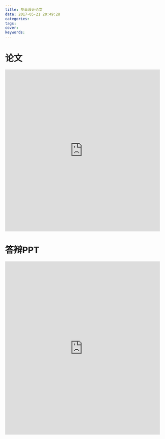 ```yaml
---
title: 毕业设计论文
date: 2017-05-21 20:49:28
categories:
tags:
cover:
keywords:
---
```


# 论文

<iframe src='https://onedrive.live.com/embed?cid=504C09FB756BF590&resid=504C09FB756BF590%21117&authkey=ALJ9960n5jOLYV4&em=2&wdStartOn=1' width='100%' height='528px' frameborder='0'>这是嵌入 <a target='_blank' href='https://office.com'>Microsoft Office</a> 文档，由 <a target='_blank' href='https://office.com/webapps'>Office Online</a> 支持。</iframe>

# 答辩PPT

<iframe src='https://onedrive.live.com/embed?cid=504C09FB756BF590&resid=504C09FB756BF590%21122&authkey=AFPmBCyYhTGkmqw&em=2&wdAr=1.7777777777777777' width='100%' height='565px' frameborder='0'>这是嵌入 <a target='_blank' href='https://office.com'>Microsoft Office</a> 演示文稿，由 <a target='_blank' href='https://office.com/webapps'>Office Online</a> 支持。</iframe>